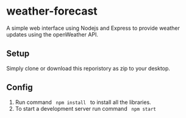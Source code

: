 # weather-forecast
A simple web interface using Nodejs and Express to provide weather updates using the openWeather API.

## Setup
Simply clone or download this reporistory as zip to your desktop.

## Config
<ol>
  <li> Run command <code> npm install </code> to install all the libraries.</li>
  <li> To start a development server run command <code> npm start </code></li>
 </ol>
